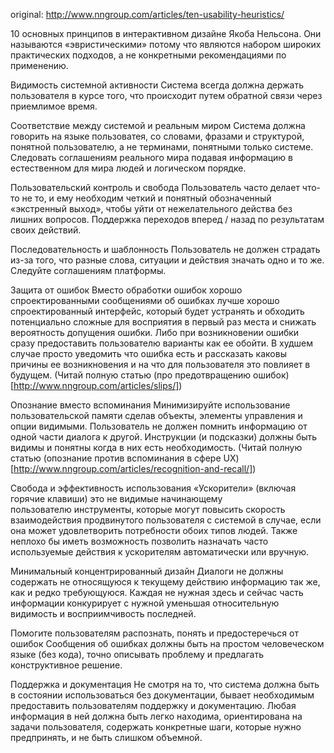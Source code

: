 original: http://www.nngroup.com/articles/ten-usability-heuristics/

10 основных принципов в интерактивном дизайне Якоба Нельсона. Они называются «эвристическими» потому что являются набором широких практических подходов, а не конкретными рекомендациями по применению.

Видимость системной активности
	Система всегда должна держать пользователя в курсе того, что происходит путем обратной связи через приемлимое время.
	 
Соответствие между системой и реальным миром
	Система должна говорить на языке пользоватея, со словами, фразами и структурой, понятной пользователю, а не терминами, понятными только системе. Следовать соглашениям реального мира подавая информацию в естественном для мира людей и логическом порядке.
	 
Пользовательский контроль и свобода
	Пользователь часто делает что-то не то, и ему необходим четкий и понятный обозначенный «экстренный выход», чтобы уйти от нежелательного действа без лишних вопросов. Поддержка переходов вперед / назад по результатам своих действий.
	 
Последовательность и шаблонность
	Пользователь не должен страдать из-за того, что разные слова, ситуации и действия значать одно и то же. Следуйте соглашениям платформы.
	 
Защита от ошибок
	Вместо обработки ошибок хорошо спроектированными сообщениями об ошибках лучше хорошо спроектированный интерфейс, который будет устранять и обходить потенциально сложные для восприятия в первый раз места и снижать вероятность допущения ошибки. Либо при возникновении ошибки сразу предоставить пользователю варианты как ее обойти. В худшем случае просто уведомить что ошибка есть и рассказать каковы причины ее возникновения и на что для пользователя это повлияет в будущем.
	(Читай полную статью (про предотвращению ошибок)[http://www.nngroup.com/articles/slips/])
	 
Опознание вместо вспоминания
	Минимизируйте использование пользовательской памяти сделав объекты, элементы управления и опции видимыми. Пользователь не должен помнить информацию от одной части диалога к другой. Инструкции (и подсказки) должны быть видимы и понятны когда в них есть необходимость.
	(Читай полную статью (опознание против вспоминания в сфере UX)[http://www.nngroup.com/articles/recognition-and-recall/])
	 
Свобода и эффективность использования
	«Ускорители» (включая горячие клавиши) это не видимые начинающему пользователю инструменты, которые могут повысить скорость взаимодействия продвинутого пользователя с системой в случае, если она может удовлетворить потребности обоих типов людей. Также неплохо бы иметь возможность позволить назначать часто используемые действия к ускорителям автоматически или вручную.
	 
Минимальный концентрированный дизайн
	Диалоги не должны содержать не относящуюся к текущему действию информацию так же, как и редко требующуюся. Каждая не нужная здесь и сейчас часть информации конкурирует с нужной уменьшая относительную видимость и восприимчивость последней.
	 
Помогите пользователям распознать, понять и предостеречься от ошибок
	Сообщения об ошибках должны быть на простом человеческом языке (без кода), точно описывать проблему и предлагать конструктивное решение.
	 
Поддержка и документация
	Не смотря на то, что система должна быть в состоянии использоваться без документации, бывает необходимым предоставить пользователям поддержку и документацию. Любая информация в ней должна быть легко находима, ориентирована на задачи пользователя, содержать конкретные шаги, которые нужно предпринять, и не быть слишком объемной.

